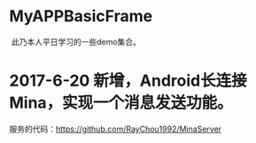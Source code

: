 # MyAPPBasicFrame
  此乃本人平日学习的一些demo集合。
  
# 2017-6-20 新增，Android长连接Mina，实现一个消息发送功能。
 服务的代码：https://github.com/RayChou1992/MinaServer
  
